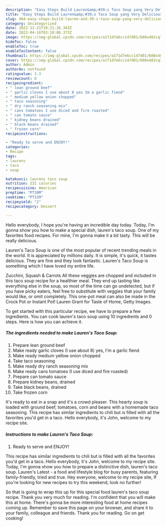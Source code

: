 ```yaml
---
description: "Easy Steps Build Lauren&amp;#39;s Taco Soup yang Very Delicious"
title: "Easy Steps Build Lauren&amp;#39;s Taco Soup yang Very Delicious"
slug: 464-easy-steps-build-lauren-and-39-s-taco-soup-yang-very-delicious
category: Uncategorized
date: 2022-12-21T19:21:26.343Z
date: 2023-04-16T03:18:08.373Z
image: https://img-global.cpcdn.com/recipes/a1f1d7e6cc147d01/680x482cq70/laurens-taco-soup-recipe-main-photo.jpg
hideToc: false
enableToc: true
enableTocContent: false
thumbnail: https://img-global.cpcdn.com/recipes/a1f1d7e6cc147d01/680x482cq70/laurens-taco-soup-recipe-main-photo.jpg
cover: https://img-global.cpcdn.com/recipes/a1f1d7e6cc147d01/680x482cq70/laurens-taco-soup-recipe-main-photo.jpg
author: Admin
authorAv: notfound
ratingvalue: 3.3
reviewcount: 8
recipeingredient:
- " lean ground beef"
- " garlic cloves I use about 8 yes Im a garlic fiend"
- " medium yellow onion chopped"
- " taco seasoning"
- " dry ranch seasoning mix"
- " cans tomatoes I use diced and fire roasted"
- " can tomato sauce"
- " kidney beans drained"
- " black beans drained"
- " frozen corn"
recipeinstructions:

- "Ready to serve and ENJOY!"
categories:
- Recipe
tags:
- laurens
- taco
- soup

katakunci: laurens taco soup 
nutrition: 231 calories
recipecuisine: American
preptime: "PT10M"
cooktime: "PT31M"
recipeyield: "2"
recipecategory: Dessert

---
```



Hello everybody, I hope you're having an incredible day today. Today, I'm gonna show you how to make a special dish, lauren&#39;s taco soup. One of my favorites food recipes. For mine, I'm gonna make it a bit tasty. This will be really delicious.

Lauren&#39;s Taco Soup is one of the most popular of recent trending meals in the world. It is appreciated by millions daily. It is simple, it's quick, it tastes delicious. They are fine and they look fantastic. Lauren&#39;s Taco Soup is something which I have loved my entire life.

Zucchini, Squash &amp; Carrots All these veggies are chopped and included in this taco soup recipe for a healthier meal. They end up tasting like everything else in the soup, so most of the time can go undetected, but if you have picky eaters, feel free to substitute with veggies that your family would like, or omit completely. This one-pot meal can also be made in the Crock Pot or Instant Pot! Lauren Grant for Taste of Home, Getty Images.


To get started with this particular recipe, we have to prepare a few ingredients. You can cook lauren&#39;s taco soup using 10 ingredients and 0 steps. Here is how you can achieve it.

<!--inarticleads1-->

##### The ingredients needed to make Lauren&#39;s Taco Soup:

1. Prepare  lean ground beef
1. Make ready  garlic cloves (I use about 8) yes, I&#39;m a garlic fiend
1. Make ready  medium yellow onion chopped
1. Take  taco seasoning
1. Make ready  dry ranch seasoning mix
1. Make ready  cans tomatoes (I use diced and fire roasted)
1. Prepare  can tomato sauce
1. Prepare  kidney beans, drained
1. Take  black beans, drained
1. Take  frozen corn


It&#39;s ready to eat in a snap and it&#39;s a crowd pleaser. This hearty soup is loaded with ground beef, tomatoes, corn and beans with a homemade taco seasoning. This recipe has similar ingredients to chili but is filled with all the favorites you&#39;d get in a taco. Hello everybody, it&#39;s John, welcome to my recipe site. 

<!--inarticleads2-->

##### Instructions to make Lauren&#39;s Taco Soup:


1. Ready to serve and ENJOY!

This recipe has similar ingredients to chili but is filled with all the favorites you&#39;d get in a taco. Hello everybody, it&#39;s John, welcome to my recipe site. Today, I&#39;m gonna show you how to prepare a distinctive dish, lauren&#39;s taco soup. Lauren&#39;s Latest - a food and lifestyle blog for busy parents, featuring family-friendly, tried and true. Hey everyone, welcome to my recipe site, If you&#39;re looking for new recipes to try this weekend, look no further! 

So that is going to wrap this up for this special food lauren&#39;s taco soup recipe. Thank you very much for reading. I'm confident that you will make this at home. There's gonna be more interesting food at home recipes coming up. Remember to save this page on your browser, and share it to your family, colleague and friends. Thank you for reading. Go on get cooking!
